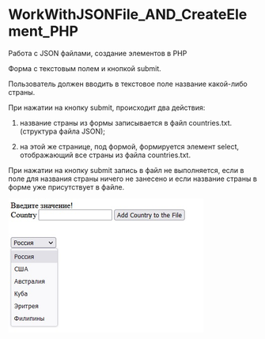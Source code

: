 # WorkWithJSONFile_AND_CreateElement_PHP
 Работа с JSON файлами, создание элементов в PHP
 
Форма с текстовым полем и кнопкой submit. 

Пользователь должен вводить в текстовое поле название какой-либо
страны.

При нажатии на кнопку submit, происходит два действия:

1) название страны из формы записывается в файл
countries.txt. (структура файла JSON);

2) на этой же странице, под формой, формируется элемент
select, отображающий все страны из файла countries.txt.

При нажатии на кнопку submit запись в файл не выполняется, если в поле для названия страны
ничего не занесено и если название страны в форме уже присутствует в файле.
 
 ![1](https://github.com/Presstomsk/WorkWithJSONFile_AND_CreateElement_PHP/blob/main/img.jpg)
